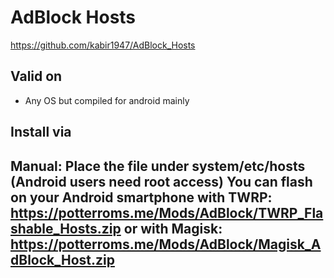 AdBlock Hosts
==========
https://github.com/kabir1947/AdBlock_Hosts



Valid on
---------------------
- Any OS but compiled for android mainly

Install via
---------------------
Manual: Place the file under system/etc/hosts
(Android users need root access)
You can flash on your Android smartphone with TWRP: https://potterroms.me/Mods/AdBlock/TWRP_Flashable_Hosts.zip or with Magisk: https://potterroms.me/Mods/AdBlock/Magisk_AdBlock_Host.zip
---------------------
